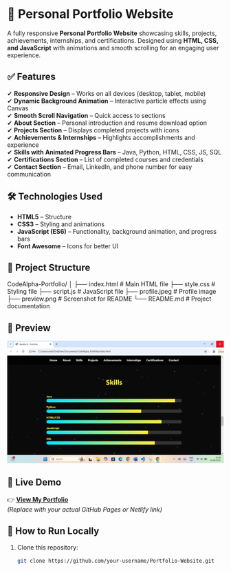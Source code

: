 # 🌟 Personal Portfolio Website
A fully responsive **Personal Portfolio Website** showcasing skills, projects, achievements, internships, and certifications. Designed using **HTML, CSS, and JavaScript** with animations and smooth scrolling for an engaging user experience.
## ✅ Features
✔ **Responsive Design** – Works on all devices (desktop, tablet, mobile)  
✔ **Dynamic Background Animation** – Interactive particle effects using Canvas  
✔ **Smooth Scroll Navigation** – Quick access to sections  
✔ **About Section** – Personal introduction and resume download option  
✔ **Projects Section** – Displays completed projects with icons  
✔ **Achievements & Internships** – Highlights accomplishments and experience  
✔ **Skills with Animated Progress Bars** – Java, Python, HTML, CSS, JS, SQL  
✔ **Certifications Section** – List of completed courses and credentials  
✔ **Contact Section** – Email, LinkedIn, and phone number for easy communication  
## 🛠️ Technologies Used
- **HTML5** – Structure  
- **CSS3** – Styling and animations  
- **JavaScript (ES6)** – Functionality, background animation, and progress bars  
- **Font Awesome** – Icons for better UI  
## 📂 Project Structure
CodeAlpha-Portfolio/
│
├── index.html        # Main HTML file
├── style.css         # Styling file
├── script.js         # JavaScript file
├── profile.jpeg      # Profile image
├── preview.png       # Screenshot for README
└── README.md         # Project documentation
## 📸 Preview
![Portfolio Preview](preview.png)
## 🔗 Live Demo
👉 [**View My Portfolio**](https://your-username.github.io/Portfolio-Website)  
*(Replace with your actual GitHub Pages or Netlify link)*  
## 🚀 How to Run Locally
1. Clone this repository:
   ```bash
   git clone https://github.com/your-username/Portfolio-Website.git

